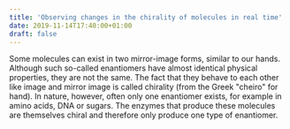 ```yaml
---
title: 'Observing changes in the chirality of molecules in real time'
date: 2019-11-14T17:40:00+01:00
draft: false
---
```


Some molecules can exist in two mirror-image forms, similar to our hands. Although such so-called enantiomers have almost identical physical properties, they are not the same. The fact that they behave to each other like image and mirror image is called chirality (from the Greek "cheiro" for hand). In nature, however, often only one enantiomer exists, for example in amino acids, DNA or sugars. The enzymes that produce these molecules are themselves chiral and therefore only produce one type of enantiomer.